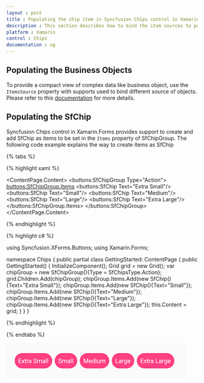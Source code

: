 ```yaml
---
layout : post
title : Populating the chip item in Syncfusion Chips control in Xamarin.Forms.
description : This section describes how to bind the item sources to populate items in the chips and populating collection of SfChip in chips.
platform : Xamarin
control : Chips
documentation : ug
---
```


## Populating the Business Objects

To provide a compact view of complex data like business object, use the `ItemsSource` property with supports used to bind different source of objects. Please refer to this [documentation](https://help.syncfusion.com/xamarin/chips/getting-started#set-layout-for-the-control) for more details.

## Populating the SfChip

Syncfusion Chips control in Xamarin.Forms provides support to create and add SfChip as items to be set in the `Items` property of SfChipGroup. The following code example explains the way to create items as SfChip

{% tabs %}

{% highlight xaml %}

<ContentPage
    xmlns="http://xamarin.com/schemas/2014/forms"
    xmlns:buttons="clr-namespace:Syncfusion.XForms.Buttons;assembly=Syncfusion.Buttons.XForms"
    xmlns:x="http://schemas.microsoft.com/winfx/2009/xaml"
    xmlns:local="clr-namespace:Chips"
    x:Class="Chips.GettingStarted">
	<ContentPage.Content>
		   <buttons:SfChipGroup Type="Action">
                <buttons:SfChipGroup.Items>
                    <buttons:SfChip Text="Extra Small"/>
                    <buttons:SfChip Text="Small"/>
                    <buttons:SfChip Text="Medium"/>
                    <buttons:SfChip Text="Large"/>
                    <buttons:SfChip Text="Extra Large"/>
                </buttons:SfChipGroup.Items>
        </buttons:SfChipGroup>
	</ContentPage.Content>
</ContentPage>

	
{% endhighlight %}

{% highlight c# %}

using Syncfusion.XForms.Buttons;
using Xamarin.Forms;

namespace Chips
{
	public partial class GettingStarted: ContentPage
	{
		public GettingStarted()
		{
			InitializeComponent();
			Grid grid = new Grid();
			var chipGroup = new SfChipGroup(){Type = SfChipsType.Action};
			grid.Children.Add(chipGroup);
			chipGroup.Items.Add(new SfChip(){Text="Extra Small"});
			chipGroup.Items.Add(new SfChip(){Text="Small"});
			chipGroup.Items.Add(new SfChip(){Text="Medium"});
			chipGroup.Items.Add(new SfChip(){Text="Large"});
			chipGroup.Items.Add(new SfChip(){Text="Extra Large"});
			this.Content = grid;
		}
	}
}

{% endhighlight %}

{% endtabs %}

![Collection of items to chip group](images/items/chips_items.png)
